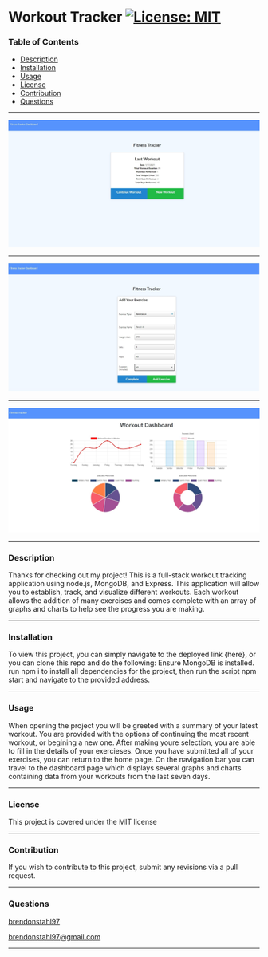 
# Workout Tracker [![License: MIT](https://img.shields.io/badge/License-MIT-yellow.svg)](https://opensource.org/licenses/MIT)
   
### Table of Contents
* [Description](#Description)
* [Installation](#Installation)
* [Usage](#Usage)
* [License](#License)
* [Contribution](#Contribution)
* [Questions](#Questions)
---

![Landing Page Example Photo](./assets/img/Example1.jpg)
***
![Exercise Adding Example Photo](./assets/img/Example2.jpg)
***
![Dashboard Example Photo](./assets/img/Example3.jpg)
***
   
### Description <a name="Description"></a>
Thanks for checking out my project! This is a full-stack workout tracking application using node.js, MongoDB, and Express. This application will allow you to establish, track, and visualize different workouts. Each workout allows the addition of many exercises and comes complete with an array of graphs and charts to help see the progress you are making.
   
---
   
### Installation <a name="Installation"></a>
To view this project, you can simply navigate to the deployed link {here}, or you can clone this repo and do the following: Ensure MongoDB is installed. run npm i to install all dependencies for the project, then run the script npm start and navigate to the provided address.
   
---
   
### Usage <a name="Usage"></a>
When opening the project you will be greeted with a summary of your latest workout. You are provided with the options of continuing the most recent workout, or begining a new one. After making youre selection, you are able to fill in the details of your exercieses. Once you have submitted all of your exercises, you can return to the home page. On the navigation bar you can travel to the dashboard page which displays several graphs and charts containing data from your workouts from the last seven days.
   
---
   
### License <a name="License"></a>
This project is covered under the MIT license

---
   
### Contribution <a name="Contribution"></a>
If you wish to contribute to this project, submit any revisions via a pull request.
   
---
   
   
### Questions <a name="Questions"></a>

[brendonstahl97](https://github.com/brendonstahl97)

brendonstahl97@gmail.com
   
---
